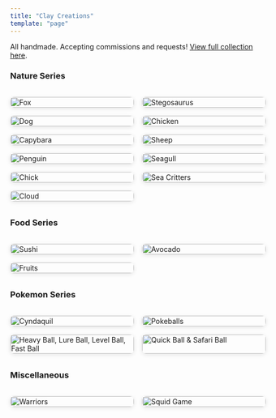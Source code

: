 ```yaml
---
title: "Clay Creations"
template: "page"
---
```


All handmade. Accepting commissions and requests! [View full collection here](https://photos.app.goo.gl/shyXhGJc96hwivtZ9).

### Nature Series
<div style="display: grid; grid-template-columns: repeat(auto-fit, minmax(200px, 1fr)); gap: 1rem; margin: 2rem 0;">
  <div>
    <img src="./media/fox.jpg" alt="Fox" style="width: 100%; border-radius: 8px; box-shadow: 0 2px 8px rgba(0,0,0,0.1);" />
  </div>
  <div>
    <img src="./media/stegosaurus.jpg" alt="Stegosaurus" style="width: 100%; border-radius: 8px; box-shadow: 0 2px 8px rgba(0,0,0,0.1);" />
  </div>
  <div>
    <img src="./media/dog.jpg" alt="Dog" style="width: 100%; border-radius: 8px; box-shadow: 0 2px 8px rgba(0,0,0,0.1);" />
  </div>
  <div>
    <img src="./media/chicken.jpg" alt="Chicken" style="width: 100%; border-radius: 8px; box-shadow: 0 2px 8px rgba(0,0,0,0.1);" />
  </div>
  <div>
    <img src="./media/capybara.jpg" alt="Capybara" style="width: 100%; border-radius: 8px; box-shadow: 0 2px 8px rgba(0,0,0,0.1);" />
  </div>
  <div>
    <img src="./media/sheep.jpg" alt="Sheep" style="width: 100%; border-radius: 8px; box-shadow: 0 2px 8px rgba(0,0,0,0.1);" />
  </div>
  <div>
    <img src="./media/penguin.jpg" alt="Penguin" style="width: 100%; border-radius: 8px; box-shadow: 0 2px 8px rgba(0,0,0,0.1);" />
  </div>
  <div>
    <img src="./media/seagull.jpg" alt="Seagull" style="width: 100%; border-radius: 8px; box-shadow: 0 2px 8px rgba(0,0,0,0.1);" />
  </div>
  <div>
    <img src="./media/chick.jpg" alt="Chick" style="width: 100%; border-radius: 8px; box-shadow: 0 2px 8px rgba(0,0,0,0.1);" />
  </div>
  <div>
    <img src="./media/seacritters.jpg" alt="Sea Critters" style="width: 100%; border-radius: 8px; box-shadow: 0 2px 8px rgba(0,0,0,0.1);" />
  </div>
  <div>
    <img src="./media/cloud.jpg" alt="Cloud" style="width: 100%; border-radius: 8px; box-shadow: 0 2px 8px rgba(0,0,0,0.1);" />
  </div>
</div>


### Food Series
<div style="display: grid; grid-template-columns: repeat(auto-fit, minmax(200px, 1fr)); gap: 1rem; margin: 2rem 0;">
  <div>
    <img src="./media/sushi.jpg" alt="Sushi" style="width: 100%; border-radius: 8px; box-shadow: 0 2px 8px rgba(0,0,0,0.1);" />
  </div>
  <div>
    <img src="./media/avocado.jpg" alt="Avocado" style="width: 100%; border-radius: 8px; box-shadow: 0 2px 8px rgba(0,0,0,0.1);" />
  </div>
  <div>
    <img src="./media/fruits.jpg" alt="Fruits" style="width: 100%; border-radius: 8px; box-shadow: 0 2px 8px rgba(0,0,0,0.1);" />
  </div>
</div>

### Pokemon Series
<div style="display: grid; grid-template-columns: repeat(auto-fit, minmax(200px, 1fr)); gap: 1rem; margin: 2rem 0;">
  <div>
    <img src="./media/cyndaquil.jpg" alt="Cyndaquil" style="width: 100%; border-radius: 8px; box-shadow: 0 2px 8px rgba(0,0,0,0.1);" />
  </div>
  <div>
    <img src="./media/pokeballs.jpg" alt="Pokeballs" style="width: 100%; border-radius: 8px; box-shadow: 0 2px 8px rgba(0,0,0,0.1);" />
  </div>
  <div>
    <img src="./media/heavylurelevelfastball.jpg" alt="Heavy Ball, Lure Ball, Level Ball, Fast Ball" style="width: 100%; border-radius: 8px; box-shadow: 0 2px 8px rgba(0,0,0,0.1);" />
  </div>
  <div>
    <img src="./media/quickballsafariball.jpg" alt="Quick Ball & Safari Ball" style="width: 100%; border-radius: 8px; box-shadow: 0 2px 8px rgba(0,0,0,0.1);" />
  </div>
</div>


### Miscellaneous
<div style="display: grid; grid-template-columns: repeat(auto-fit, minmax(200px, 1fr)); gap: 1rem; margin: 2rem 0;">
  <div>
    <img src="./media/warriors.jpg" alt="Warriors" style="width: 100%; border-radius: 8px; box-shadow: 0 2px 8px rgba(0,0,0,0.1);" />
  </div>
  <div>
    <img src="./media/squidgame.jpg" alt="Squid Game" style="width: 100%; border-radius: 8px; box-shadow: 0 2px 8px rgba(0,0,0,0.1);" />
  </div>
</div>

